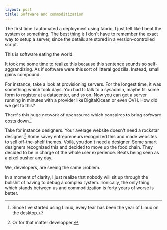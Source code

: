 ```yaml
---
layout: post
title: Software and commoditization
---
```

The first time I automated a deployment using fabric, I just felt like I beat the system or something. The best thing is I don't have to remember the exact way to setup a server, since the details are stored in a version-controlled script.

This is software eating the world.

It took me some time to realize this because this sentence sounds so self-aggrandizing. As if software were this sort of litteral godzilla. Instead, small gains compound.

For instance, take a look at provisioning servers. For the longest time, it was something which took days. You had to talk to a sysadmin, maybe fill some form to register at a datacenter, and so on. Now you can get a server running in minutes with a provider like DigitalOcean or even OVH. How did we get to this? 

There's this huge network of opensource which conspires to bring software costs down.[^linuxdesktop]

Take for instance designers. Your average website doesn't need a rockstar designer.[^dev] Some savvy entrepreneurs recognized this and made websites to sell off-the-shelf themes. Voilà, you don't need a designer. Some smart designers recognized this and decided to move up the food chain. They decided to be in charge of the whole user experience. Beats being seen as a pixel pusher any day.

We, developers, are seeing the same problem. 



In a moment of clarity, I just realize that nobody will sit up through the bullshit of having to debug a complex system. Ironically, the only thing which stands between us and commoditization is forty years of worse is better.

[^fabric]: Or more precisely while I wait for fabric or puppet to configure it.
[^dev]: Or for that matter developper.
[^linuxdesktop]: Since I've started using Linux, every tear has been the year of Linux on the desktop.
